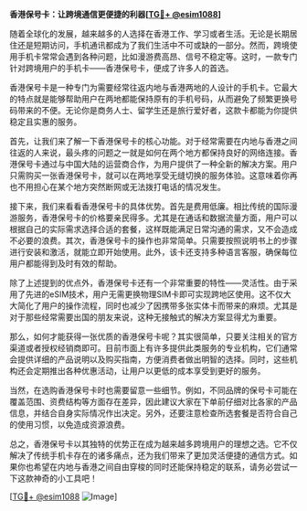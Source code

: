 **香港保号卡：让跨境通信更便捷的利器[[TG💪+ @esim1088](https://t.me/s/esim1088)]**

随着全球化的发展，越来越多的人选择在香港工作、学习或者生活。无论是长期居住还是短期访问，手机通讯都成为了我们生活中不可或缺的一部分。然而，跨境使用手机卡常常会遇到各种问题，比如漫游费高昂、信号不稳定等。这时，一款专门针对跨境用户的手机卡——香港保号卡，便成了许多人的首选。

香港保号卡是一种专门为需要经常往返内地与香港两地的人设计的手机卡。它最大的特点就是能够帮助用户在两地都能保持原有的手机号码，从而避免了频繁更换号码带来的不便。无论你是商务人士、留学生还是旅行爱好者，这款卡都能为你提供稳定且实惠的服务。

首先，让我们来了解一下香港保号卡的核心功能。对于经常需要在内地与香港之间往返的人来说，最头疼的问题之一就是如何在两个地方都保持良好的网络连接。香港保号卡通过与中国大陆的运营商合作，为用户提供了一种全新的解决方案。用户只需购买一张香港保号卡，就可以在两地享受无缝切换的服务体验。这意味着你再也不用担心在某个地方突然断网或无法拨打电话的情况发生。

接下来，我们来看看香港保号卡的具体优势。首先是费用低廉。相比传统的国际漫游服务，香港保号卡的价格要亲民得多。尤其是在通话和数据流量方面，用户可以根据自己的实际需求选择合适的套餐，这样既能满足日常沟通的需求，又不会造成不必要的浪费。其次，香港保号卡的操作也非常简单。只需要按照说明书上的步骤进行安装和激活，就能立即开始使用。此外，该卡还支持多种语言客服，确保每位用户都能得到及时有效的帮助。

除了上述提到的优点外，香港保号卡还有一个非常重要的特性——灵活性。由于采用了先进的eSIM技术，用户无需更换物理SIM卡即可实现跨地区使用。这不仅大大简化了用户的操作流程，同时也减少了因携带多张实体卡而带来的麻烦。尤其是对于那些经常需要出国的朋友来说，这种无接触式的解决方案显得尤为重要。

那么，如何才能获得一张优质的香港保号卡呢？其实很简单，只要关注相关的官方渠道或者授权经销商即可。目前市面上有许多提供此类服务的专业机构，它们通常会提供详细的产品说明以及购买指南，方便消费者做出明智的选择。同时，这些机构还会定期推出各种优惠活动，让用户以更低的成本享受到更好的服务。

当然，在选购香港保号卡时也需要留意一些细节。例如，不同品牌的保号卡可能在覆盖范围、资费结构等方面存在差异，因此建议大家在下单前仔细对比各家的产品信息，并结合自身实际情况作出决定。另外，还要注意检查所选套餐是否符合自己的使用习惯，以免造成资源浪费。

总之，香港保号卡以其独特的优势正在成为越来越多跨境用户的理想之选。它不仅解决了传统手机卡存在的诸多痛点，还为我们带来了更加灵活便捷的通信方式。如果你也希望在内地与香港之间自由穿梭的同时还能保持稳定的联系，请务必尝试一下这款神奇的小工具吧！

[[TG💪+ @esim1088](https://t.me/s/esim1088) ![Image](https://i.postimg.cc/4NQfJmqS/Snipaste-2025-05-13-00-14-12.png)]